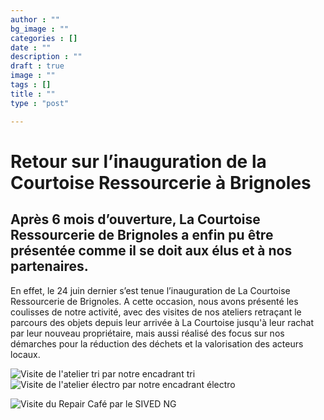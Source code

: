 ```yaml
---
author : ""
bg_image : ""
categories : []
date : ""
description : ""
draft : true
image : ""
tags : []
title : ""
type : "post"

---
```

# Retour sur l’inauguration de la Courtoise Ressourcerie à Brignoles

## Après 6 mois d’ouverture, La Courtoise Ressourcerie de Brignoles a enfin pu être présentée comme il se doit aux élus et à nos partenaires.

En effet, le 24 juin dernier s’est tenue l’inauguration de La Courtoise Ressourcerie de Brignoles. A cette occasion, nous avons présenté les coulisses de notre activité, avec des visites de nos ateliers retraçant le parcours des objets depuis leur arrivée à La Courtoise jusqu'à leur rachat par leur nouveau propriétaire, mais aussi réalisé des focus sur nos démarches pour la réduction des déchets et la valorisation des acteurs locaux.

![Visite de l'atelier tri par notre encadrant tri](/images/20220624_163034.jpg "Visite de l'atelier tri")![Visite de l'atelier électro par notre encadrant électro](/images/20220624_164041.jpg "Visite de l'atelier électro")

![Visite du Repair Café par le SIVED NG](/images/20220624_170036.jpg "Visite du Repair Café")